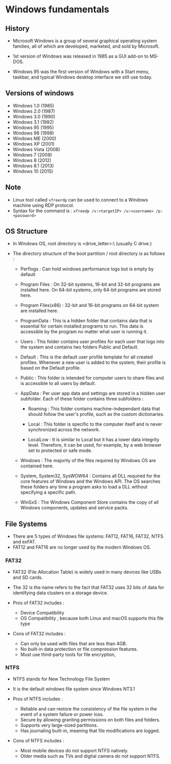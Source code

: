 # Windows fundamentals

## History

- Microsoft Windows is a group of several graphical operating system families, all of which are developed, marketed, and sold by Microsoft.

- 1st version of Windows was released in 1985 as a GUI add-on to MS-DOS.

- Windows 95 was the first version of Windows with a Start menu, taskbar, and typical Windows desktop interface we still use today.

## Versions of windows

- Windows 1.0 (1985)
- Windows 2.0 (1987)
- Windows 3.0 (1990)
- Windows 3.1 (1992)
- Windows 95 (1995)
- Windows 98 (1998)
- Windows ME (2000)
- Windows XP (2001)
- Windows Vista (2006)
- Windows 7 (2009)
- Windows 8 (2012)
- Windows 8.1 (2013)
- Windows 10 (2015)


## Note

- Linux tool called `xfreerdp` can be used to connect to a Windows machine using RDP protocol.
- Syntax for the command is : `xfreedp /v:<targetIP> /u:<username> /p:<password>`

## OS Structure

- In Windows OS, root directory is <drive_letter>:\ (usually C drive.)
- The directory structure of the boot partition / root directory is as follows :

    - Perflogs : Can hold windows performance logs but is empty by default
    - Program Files : On 32-bit systems, 16-bit and 32-bit programs are installed here. On 64-bit systems, only 64-bit programs are stored here.
    - Program Files(x86) : 32-bit and 16-bit programs on 64-bit system are installed here.
    - ProgramData : This is a hidden folder that contains data that is essential for certain installed programs to run. This data is accessible by the program no matter what user is running it.

    - Users : This folder contains user profiles for each user that logs into the system and contains two folders Public and Default.

    - Default : This is the default user profile template for all created profiles. Whenever a new user is added to the system, their profile is based on the Default profile.

    - Public : This folder is intended for computer users to share files and is accessible to all users by default.

    - AppData : Per user app data and settings are stored in a hidden user subfolder. Each of these folder contains three subfolders : 
        - Roaming : This folder contains machine-independant data that should follow the user's profile, such as the custom dictionaries.

        - Local : This folder is specific to the computer itself and is never synchronized across the network.

        - LocalLow : It is similar to Local but it has a lower data integrity level. Therefore, it can be used, for example, by a web browser set to protected or safe mode.

    - Windows : The majority of the files required by Windows OS are contained here.

    - System, System32, SysWOW64 : Contains all DLL required for the core features of Windows and the Windows API. The OS searches these folders any time a program asks to load a DLL without specifying a specific path.

    - WinSxS : The Windows Component Store contains the copy of all Windows components, updates and service packs.


## File Systems

- There are 5 types of Windows file systems: FAT12, FAT16, FAT32, NTFS and exFAT.
- FAT12 and FAT16 are no longer used by the modern Windows OS.

### FAT32

- FAT32 (File Allocation Table) is widely used in many devices like USBs and SD cards.
- The 32 is the name refers to the fact that FAT32 uses 32 bits of data for identifying data clusters on a storage device.

- Pros of FAT32 includes : 
    - Device Compatibility
    - OS Compatibility , because both Linux and macOS supports this file type

- Cons of FAT32 includes :
    - Can only be used with files that are less than 4GB.
    - No built-in data protection or file compression features.
    - Must use third-party tools for file encryption,


### NTFS

- NTFS stands for New Technology File System
- It is the default windows file system since Windows NT3.1

- Pros of NTFS includes :

    - Reliable and can restore the consistency of the file system in the event of a system failure or power loss.
    - Secure by allowing granting permissions on both files and folders.
    - Supports very large-sized partitions.
    - Has journaling built-in, meaning that file modifications are logged.

- Cons of NTFS includes :

    - Most mobile devices do not support NTFS natively.
    - Older media such as TVs and digital camera do not support NTFS.